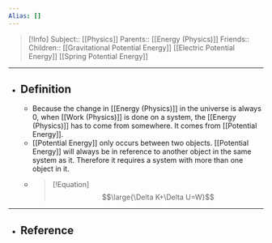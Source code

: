 ```yaml
---
Alias: []
---
```

> [!Info]
> Subject:: [[Physics]]
> Parents:: [[Energy (Physics)]]
> Friends:: 
> Children:: [[Gravitational Potential Energy]] [[Electric Potential Energy]] [[Spring Potential Energy]]
---
- ## Definition
	- Because the change in [[Energy (Physics)]] in the universe is always 0, when [[Work (Physics)]] is done on a system, the [[Energy (Physics)]] has to come from somewhere. It comes from [[Potential Energy]].
	- [[Potential Energy]] only occurs between two objects. [[Potential Energy]] will always be in reference to another object in the same system as it. Therefore it requires a system with more than one object in it.
	- > [!Equation]
	  > $$\large{\Delta K+\Delta U=W}$$
---
- ## Reference